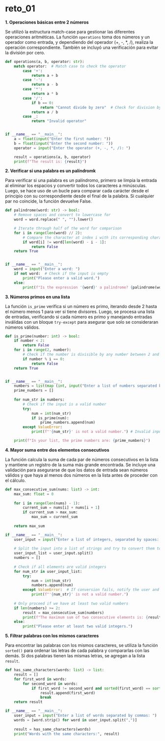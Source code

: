# reto_01

**1. Operaciones básicas entre 2 números**

Se utilizó la estructura match-case para gestionar las diferentes operaciones aritméticas. La función `operations` toma dos números y un operador como entrada, y dependiendo del operador (+, -, *, /), realiza la operación correspondiente. También se incluyó una verificación para evitar la división por cero.
```python
def operations(a, b, operator: str):
    match operator:  # Match case to check the operator
        case '+':
            return a + b
        case '-':
            return a - b
        case '*':
            return a * b
        case '/':
            if b == 0:
                return "Cannot divide by zero"  # Check for division by zero
            return a / b
        case _:
            return "Invalid operator"


if __name__ == "__main__":
    a = float(input("Enter the first number: "))
    b = float(input("Enter the second number: "))
    operator = input("Enter the operator (+, -, *, /): ")

    result = operations(a, b, operator)
    print(f"The result is: {result}")
```

**2. Verificar si una palabra es un palíndromk**

Para verificar si una palabra es un palíndromo, primero se limpia la entrada al eliminar los espacios y convertir todos los caracteres a minúsculas. Luego, se hace uso de un bucle para comparar cada carácter desde el principio con su correspondiente desde el final de la palabra. Si cualquier par no coincide, la función devuelve False.
```python
def palindrome(word: str) -> bool:
    # Remove spaces and convert to lowercase for 
    word = word.replace(" ", "").lower()

    # Iterate through half of the word for comparison
    for i in range(len(word) // 2):
        # Compare the character at index i with its corresponding character from the end
        if word[i] != word[len(word) - i - 1]:
            return False
    return True


if __name__ == "__main__":
    word = input("Enter a word: ")
    if not word:  # Check if the input is empty
        print("Please enter a valid word.")
    else:
        print(f"Is the expression '{word}' a palindrome? {palindrome(word)}")
```

**3. Números primos en una lista**

La función `is_prime` verifica si un número es primo, iterando desde 2 hasta el número menos 1 para ver si tiene divisores. Luego, se procesa una lista de entradas, verificando si cada número es primo y manejando entradas inválidas con un bloque `try-except` para asegurar que solo se consideraran números válidos.
```python
def is_prime(number: int) -> bool:
    if number < 2:
        return False
    for i in range(2, number):
        # Check if the number is divisible by any number between 2 and itself
        if number % i == 0:
            return False
    return True


if __name__ == "__main__":
    numbers = list(map (int, input("Enter a list of numbers separated by spaces: ").split())) 
    prime_numbers = []
    
    for num_str in numbers:
        # Check if the input is a valid number
        try:
            num = int(num_str) 
            if is_prime(num):
                prime_numbers.append(num)
        except ValueError: 
            print(f"'{num_str}' is not a valid number.") # Invalid input

    print(f"In your list, the prime numbers are: {prime_numbers}")
```

**4. Mayor suma entre dos elementos consecutivos**

La función calcula la suma de cada par de números consecutivos en la lista y mantiene un registro de la suma más grande encontrada. Se incluye una validación para asegurarse de que los datos de entrada sean números válidos y que haya al menos dos números en la lista antes de proceder con el cálculo.
```python
def max_consecutive_sum(nums: list) -> int:  
    max_sum: float = 0  
    
    for i in range(len(nums) - 1):
        current_sum = nums[i] + nums[i + 1]
        if current_sum > max_sum:
            max_sum = current_sum
    
    return max_sum

if __name__ == "__main__":
    user_input = input("Enter a list of integers, separated by spaces: ")
    
    # Split the input into a list of strings and try to convert them to integers
    user_input_list = user_input.split()
    numbers = []
    
    # Check if all elements are valid integers
    for num_str in user_input_list:
        try:
            num = int(num_str)  
            numbers.append(num)  
        except ValueError:  # If conversion fails, notify the user and skip the element
            print(f"'{num_str}' is not a valid number.")
    
    # Only proceed if we have at least two valid numbers
    if len(numbers) >= 2:
        result = max_consecutive_sum(numbers)
        print(f"The maximum sum of two consecutive elements is: {result}")
    else:
        print("Please enter at least two valid integers.")
```

**5. Filtrar palabras con los mismos caracteres**

Para encontrar las palabras con los mismos caracteres, se utiliza la función `sorted()` para ordenar las letras de cada palabra y compararlas con las demás. Si dos palabras tienen las mismas letras, se agregan a la lista `result`. 
```python
def has_same_characters(words: list) -> list:
    result = []
    for first_word in words:
        for second_word in words:
            if first_word != second_word and sorted(first_word) == sorted(second_word): # Check if the sorted characters are the same
                result.append(first_word)
                break
    return result

if __name__ == "__main__":
    user_input = input("Enter a list of words separated by commas: ")
    words = [word.strip() for word in user_input.split(",")]
    
    result = has_same_characters(words)
    print("Words with the same characters:", result)
```
